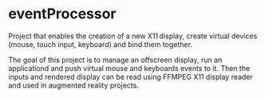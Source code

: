 # eventProcessor

Project that enables the creation of a new X11 display, create virtual devices (mouse, touch input, keyboard) and bind them 
together. 

The goal of this project is to manage an offscreen display, run an applicationd and 
push virtual mouse and keyboards events to it. Then the inputs and rendered display can 
be read using  FFMPEG X11 display reader and used in augmented reality projects. 
